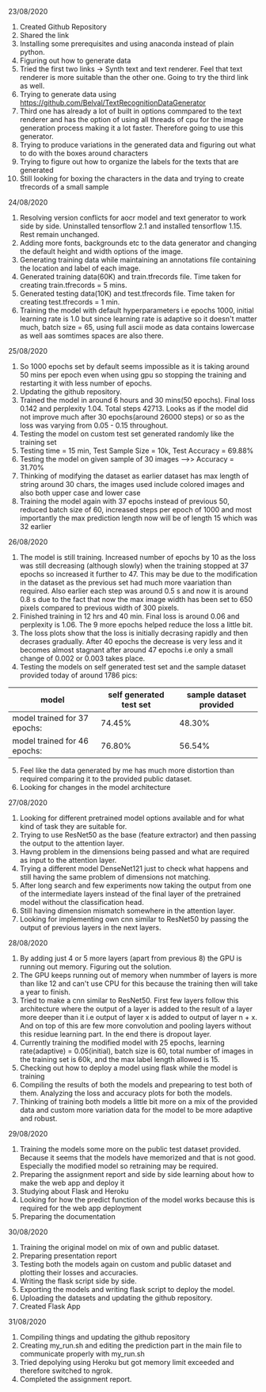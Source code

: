 23/08/2020


1. Created Github Repository
2. Shared the link
3. Installing some prerequisites and using anaconda instead of plain python.
4. Figuring out how to generate data
5. Tried the first two links -> Synth text and text renderer. Feel that text renderer is more suitable than the other one. Going to try the third link as well.
6. Trying to generate data using https://github.com/Belval/TextRecognitionDataGenerator
7. Third one has already a lot of built in options commpared to the text renderer and has the option of using all threads of cpu for the image generation process making it a lot faster. Therefore going to use this generator.
8. Trying to produce variations in the generated data and figuring out what to do with the boxes around characters
9. Trying to figure out how to organize the labels for the texts that are generated
10. Still looking for boxing the characters in the data and trying to create tfrecords of a small sample 


24/08/2020


1. Resolving version conflicts for aocr model and text generator to work side by side. Uninstalled tensorflow 2.1 and installed tensorflow 1.15. Rest remain unchanged.
2. Adding more fonts, backgrounds etc to the data generator and changing the default height and width options of the image.
3. Generating training data while maintaining an annotations file containing the location and label of each image.
4. Generated training data(60K) and train.tfrecords file. Time taken for creating train.tfrecords = 5 mins.
4. Generated testing data(10K) and test.tfrecords file. Time taken for creating test.tfrecords = 1 min.
5. Training the model with default hyperparameters i.e epochs 1000, initial learning rate is 1.0 but since learning rate is adaptive so it doesn't matter much, batch size = 65, using full ascii mode as data contains lowercase as well aas somtimes spaces are also there.


25/08/2020


1. So 1000 epochs set by default seems impossible as it is taking around 50 mins per epoch even when using gpu so stopping the training and restarting it with less number of epochs.
2. Updating the github repository.
3. Trained the model in around 6 hours and 30 mins(50 epochs). Final loss 0.142 and perplexity 1.04. Total steps 42713. Looks as if the model did not improve much after 30 epochs(around 26000 steps) or so as the loss was varying from 0.05 - 0.15 throughout.
4. Testing the model on custom test set generated randomly like the training set
5. Testing time = 15 min, Test Sample Size = 10k, Test Accuracy = 69.88%
6. Testing the model on given sample of 30 images -->> Accuracy = 31.70%
7. Thinking of modifying the dataset as earlier dataset has max length of string around 30 chars, the images used include colored images and also both upper case and lower case
8. Training the model again with 37 epochs instead of previous 50, reduced batch size of 60, increased steps per epoch of 1000 and most importantly the max prediction length now will be of length 15 which was 32 earlier


26/08/2020


1. The model is still training. Increased number of epochs by 10 as the loss was still decreasing (although slowly) when the training stopped at 37 epochs so increased it further to 47. This may be due to the modification in the dataset as the previous set had much more vaariation than required. Also earlier each step was around 0.5 s and now it is around 0.8 s due to the fact that now the max image width has been set to 650 pixels compared to previous width of 300 pixels.
2. Finished training in 12 hrs and 40 min. Final loss is around 0.06 and perplexity is 1.06. The 9 more epochs helped reduce the loss a little bit. 
3. The loss plots show that the loss is initially decrasing rapidly and then decrases gradually. After 40 epochs the decrease is very less and it becomes almost stagnant after  around 47 epochs i.e only a small change of 0.002 or 0.003 takes place.
4. Testing the models on self generated test set and the sample dataset provided today of around 1786 pics:

| model | self generated test set | sample dataset provided |
| --- | --- | --- |           
| model trained for 37 epochs: | 74.45% | 48.30% |
| model trained for 46 epochs: | 76.80% | 56.54% |

5. Feel like the data generated by me has much more distortion than required comparing it to the provided public dataset. 
6. Looking for changes in the model architecture


27/08/2020


1. Looking for different pretrained model options available and for what kind of task they are suitable for.
2. Trying to use ResNet50 as the base (feature extractor) and then passing the output to the attention layer.
3. Havng problem in the dimensions being passed and what are required as input to the attention layer.
4. Trying a different model DenseNet121 just to check what happens and still having the same problem of dimensions not matching.
5. After long search and few experiments now taking the output from one of the intermediate layers instead of the final layer of the pretrained model without the classification head.
6. Still having dimension mismatch somewhere in the attention layer.
7. Looking for implementing own cnn similar to ResNet50 by passing the output of previous layers in the next layers.


28/08/2020


1. By adding just 4 or 5 more layers (apart from previous 8) the GPU is running out memory. Figuring out the solution.
2. The GPU keeps running out of memory when nummber of layers is more than like 12 and can't use CPU for this because the training then will take a year to finish.
3. Tried to make a cnn similar to ResNet50. First few layers follow this architecture where the output of a layer is added to the result of a layer more deeper than it i.e output of layer x is added to output of layer n + x. And on top of this are few more convolution and pooling layers without this residue learning part. In the end there is dropout layer.
4. Currently training the modified model with 25 epochs, learning rate(adaptive) = 0.05(initial), batch size is 60, total number of images in the training set is 60k, and the max label length allowed is 15. 
5. Checking out how to deploy a model using flask while the model is training
6. Compiling the results of both the models and prepearing to test both of them. Analyzing the loss and accuracy plots for both the models.
7. Thinking of training both models a little bit more on a mix of the provided data and custom more variation data for the model to be more adaptive and robust.


29/08/2020


1. Training the models some more on the public test dataset provided. Because it seems that the models have memorized and that is not good. Especially the modified model so retraining may be required.
2. Preparing the assignment report and side by side learning about how to make the web app and deploy it
3. Studying about Flask and Heroku
4. Looking for how the predict function of the model works because this is required for the web app deployment
5. Preparing the documentation


30/08/2020


1. Training the original model on mix of own and public dataset.
2. Preparing presentation report
3. Testing both the models again on custom and public dataset and plotting their losses and accuracies.
4. Writing the flask script side by side.
5. Exporting the models and writing flask script to deploy the model.
6. Uploading the datasets and updating the github repository.
7. Created Flask App



31/08/2020


1. Compiling things and updating the github repository
2. Creating my_run.sh and editing the prediction part in the main file to communicate properly with my_run.sh
3. Tried depolying using Heroku but got memory limit exceeded and therefore switched to ngrok.
4. Completed the assignment report.